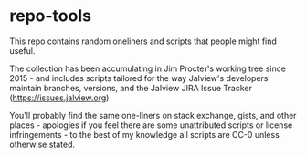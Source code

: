 # repo-tools
This repo contains random oneliners and scripts that people might find useful. 

The collection has been accumulating in Jim Procter's working tree since 2015 - and includes scripts tailored for the way Jalview's developers maintain branches, versions, and the Jalview JIRA Issue Tracker (https://issues.jalview.org)

You'll probably find the same one-liners on stack exchange, gists, and other places - apologies if you feel there are some unattributed scripts or license infringements - to the best of my knowledge all scripts are CC-0 unless otherwise stated.
